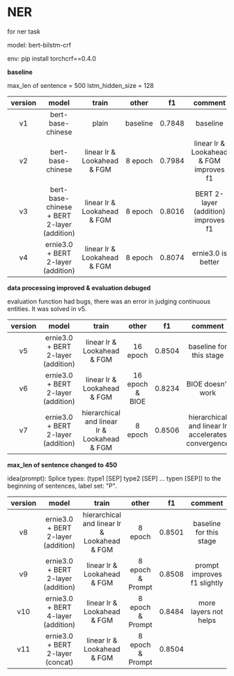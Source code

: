 # NER
for ner task

model: bert-bilstm-crf

env: pip install torchcrf==0.4.0

********baseline********

max_len of sentence = 500
lstm_hidden_size = 128

| version | model | train | other | f1 | comment |
|:--------:|:-----------:|:-----------:|:-----------:|:-----------:|:-------:|
| v1 | bert-base-chinese | plain | baseline | 0.7848 | baseline |
| v2 | bert-base-chinese | linear lr & Lookahead & FGM | 8 epoch | 0.7984 | linear lr & Lookahead & FGM improves f1 |
| v3 | bert-base-chinese + BERT 2-layer (addition) | linear lr & Lookahead & FGM | 8 epoch | 0.8016 | BERT 2-layer (addition) improves f1 |
| v4 | ernie3.0 + BERT 2-layer (addition) | linear lr & Lookahead & FGM | 8 epoch | 0.8074 | ernie3.0 is better |

********data processing improved & evaluation debuged********

evaluation function had bugs, there was an error in judging continuous entities. It was solved in v5.

| version | model | train | other | f1 | comment |
|:--------:|:-----------:|:-----------:|:-----------:|:-----------:|:-------:|
| v5 | ernie3.0 + BERT 2-layer (addition) | linear lr & Lookahead & FGM | 16 epoch | 0.8504 | baseline for this stage |
| v6 | ernie3.0 + BERT 2-layer (addition) | linear lr & Lookahead & FGM | 16 epoch & BIOE | 0.8234 | BIOE doesn't work |
| v7 | ernie3.0 + BERT 2-layer (addition) | hierarchical and linear lr & Lookahead & FGM | 8 epoch | 0.8506 | hierarchical and linear lr accelerates convergence |

********max_len of sentence changed to 450********

idea(prompt): Splice types: (type1 [SEP] type2 [SEP] ... typen [SEP]) to the beginning of sentences, label set: "P".

| version | model | train | other | f1 | comment |
|:--------:|:-----------:|:-----------:|:-----------:|:-----------:|:-------:|
| v8 | ernie3.0 + BERT 2-layer (addition) | hierarchical and linear lr & Lookahead & FGM | 8 epoch | 0.8501 | baseline for this stage |
| v9 | ernie3.0 + BERT 2-layer (addition) | linear lr & Lookahead & FGM | 8 epoch & Prompt | 0.8508 | prompt improves f1 slightly |
| v10 | ernie3.0 + BERT 4-layer (addition) | linear lr & Lookahead & FGM | 8 epoch & Prompt | 0.8484 | more layers not helps |
| v11 | ernie3.0 + BERT 2-layer (concat) | linear lr & Lookahead & FGM | 8 epoch & Prompt | 0.8504 |  |
